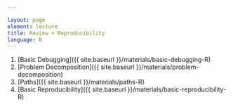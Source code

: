```yaml
---

layout: page
element: lecture
title: Review + Reproducibility
language: R
---
```


1. [Basic Debugging]({{ site.baseurl }}/materials/basic-debugging-R)
2. [Problem Decomposition]({{ site.baseurl }}/materials/problem-decomposition)
3. [Paths]({{ site.baseurl }}/materials/paths-R)
4. [Basic Reproducibility]({{ site.baseurl }}/materials/basic-reproducibility-R)
